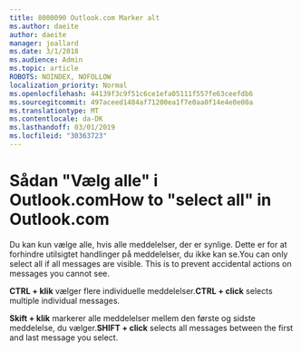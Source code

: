 ```yaml
---
title: 8000090 Outlook.com Marker alt
ms.author: daeite
author: daeite
manager: joallard
ms.date: 3/1/2018
ms.audience: Admin
ms.topic: article
ROBOTS: NOINDEX, NOFOLLOW
localization_priority: Normal
ms.openlocfilehash: 44139f3c9f51c6ce1efa05111f557fe63ceefdb6
ms.sourcegitcommit: 497aceed1484af71200ea1f7e0aa0f14e4e0e00a
ms.translationtype: MT
ms.contentlocale: da-DK
ms.lasthandoff: 03/01/2019
ms.locfileid: "30363723"
---
```

# <a name="how-to-select-all-in-outlookcom"></a><span data-ttu-id="1511f-102">Sådan "Vælg alle" i Outlook.com</span><span class="sxs-lookup"><span data-stu-id="1511f-102">How to "select all" in Outlook.com</span></span>

<span data-ttu-id="1511f-p101">Du kan kun vælge alle, hvis alle meddelelser, der er synlige. Dette er for at forhindre utilsigtet handlinger på meddelelser, du ikke kan se.</span><span class="sxs-lookup"><span data-stu-id="1511f-p101">You can only select all if all messages are visible. This is to prevent accidental actions on messages you cannot see.</span></span>

<span data-ttu-id="1511f-105">**CTRL + klik** vælger flere individuelle meddelelser.</span><span class="sxs-lookup"><span data-stu-id="1511f-105">**CTRL + click** selects multiple individual messages.</span></span>

<span data-ttu-id="1511f-106">**Skift + klik** markerer alle meddelelser mellem den første og sidste meddelelse, du vælger.</span><span class="sxs-lookup"><span data-stu-id="1511f-106">**SHIFT + click** selects all messages between the first and last message you select.</span></span>